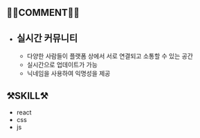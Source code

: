 
## 👩🏻COMMENT👋🏻
- ## 실시간 커뮤니티 ##
    - 다양한 사람들이 플랫폼 상에서 서로 연결되고 소통할 수 있는 공간
    - 실시간으로 업데이트가 가능
    - 닉네임을 사용하여 익명성을 제공

  
## ⚒️SKILL⚒️
- react
- css
- js
